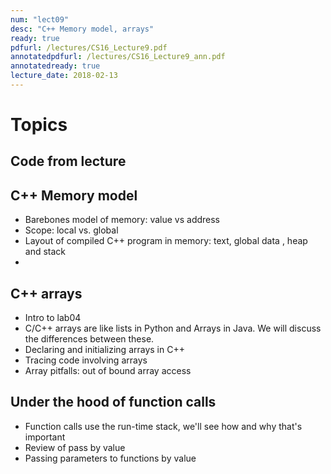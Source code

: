 ```yaml
---
num: "lect09"
desc: "C++ Memory model, arrays"
ready: true
pdfurl: /lectures/CS16_Lecture9.pdf
annotatedpdfurl: /lectures/CS16_Lecture9_ann.pdf
annotatedready: true
lecture_date: 2018-02-13
---
```


# Topics

## Code from lecture


## C++ Memory model
* Barebones model of memory: value vs address
* Scope: local vs. global
* Layout of compiled C++ program in memory: text, global data , heap and stack
* 

## C++ arrays
* Intro to lab04
* C/C++ arrays are like lists in Python and Arrays in Java. We will discuss the differences between these.
* Declaring and initializing arrays in C++
* Tracing code involving arrays
* Array pitfalls: out of bound array access


## Under the hood of function calls
* Function calls use the run-time stack, we'll see how and why that's important
* Review of pass by value
* Passing parameters to functions by value
